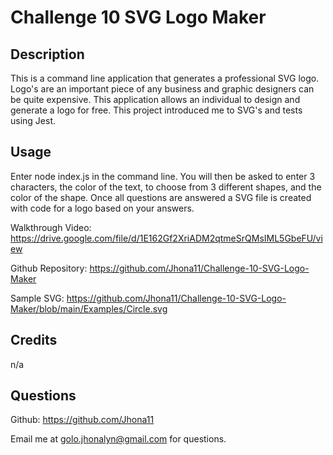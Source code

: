 # Challenge 10 SVG Logo Maker

## Description

This is a command line application that generates a professional SVG logo.  Logo's are an important piece of any business and graphic designers can be quite expensive.  This application allows an individual to design and generate a logo for free.  This project introduced me to SVG's and tests using Jest.

## Usage
Enter node index.js in the command line.  You will then be asked to enter 3 characters, the color of the text, to choose from 3 different shapes, and the color of the shape.  Once all questions are answered a SVG file is created with code for a logo based on your answers.

Walkthrough Video: https://drive.google.com/file/d/1E162Gf2XriADM2qtmeSrQMsIML5GbeFU/view

Github Repository: https://github.com/Jhona11/Challenge-10-SVG-Logo-Maker

Sample SVG: https://github.com/Jhona11/Challenge-10-SVG-Logo-Maker/blob/main/Examples/Circle.svg

## Credits

n/a

## Questions

Github: https://github.com/Jhona11

Email me at golo.jhonalyn@gmail.com for questions.